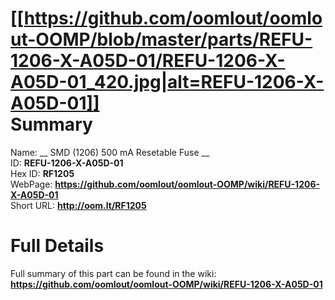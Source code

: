 
[[https://github.com/oomlout/oomlout-OOMP/blob/master/parts/REFU-1206-X-A05D-01/REFU-1206-X-A05D-01_420.jpg|alt=REFU-1206-X-A05D-01]]     
Summary
=================
  
Name: __ SMD (1206) 500 mA Resetable Fuse __    
ID: __REFU-1206-X-A05D-01__   
Hex ID: __RF1205__   
WebPage: __https://github.com/oomlout/oomlout-OOMP/wiki/REFU-1206-X-A05D-01__   
Short URL: __http://oom.lt/RF1205__   

Full Details
==========================
Full summary of this part can be found in the wiki:   
__https://github.com/oomlout/oomlout-OOMP/wiki/REFU-1206-X-A05D-01__    

